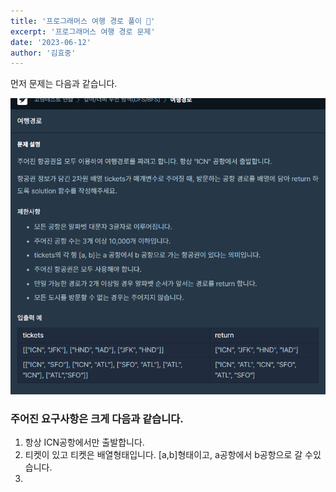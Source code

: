 ```yaml
---
title: '프로그래머스 여행 경로 풀이 👻'
excerpt: '프로그래머스 여행 경로 문제'
date: '2023-06-12'
author: '김효중'
---
```


먼저 문제는 다음과 같습니다.

![문제사진](/images/postImg/image.png)

### 주어진 요구사항은 크게 다음과 같습니다.

1. 항상 ICN공항에서만 출발합니다.
2. 티켓이 있고 티켓은 배열형태입니다. [a,b]형태이고, a공항에서 b공항으로 갈 수있
   습니다.
3.
